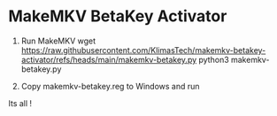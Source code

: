 # MakeMKV BetaKey Activator

1) Run MakeMKV
wget https://raw.githubusercontent.com/KlimasTech/makemkv-betakey-activator/refs/heads/main/makemkv-betakey.py
python3 makemkv-betakey.py

2) Copy makemkv-betakey.reg to Windows and run

Its all !
